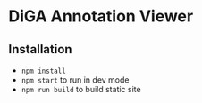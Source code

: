 # DiGA Annotation Viewer

## Installation

- `npm install`
- `npm start` to run in dev mode
- `npm run build` to build static site
